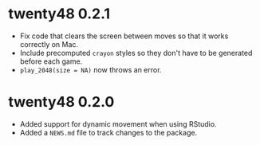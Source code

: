 # twenty48 0.2.1

* Fix code that clears the screen between moves so that it works correctly on Mac.
* Include precomputed `crayon` styles so they don't have to be generated before each game.
* `play_2048(size = NA)` now throws an error.

# twenty48 0.2.0

* Added support for dynamic movement when using RStudio.
* Added a `NEWS.md` file to track changes to the package.
